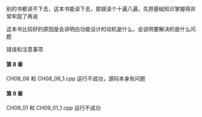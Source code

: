 
别的书都读不下去，这本书能读下去，那就读个十遍八遍，先把基础知识掌握得非常牢固了再说  

这本书比较好的原因是会讲明白功能设计的动机是什么，会说明要解决的是什么问题  



错误和注意事项  



#### 第 8 章  

CH08_06 和 CH08_06_1.cpp 运行不成功，源码本身有问题  


#### 第 9 章  

CH09_01 和 CH09_01_1.cpp 运行不成功  





